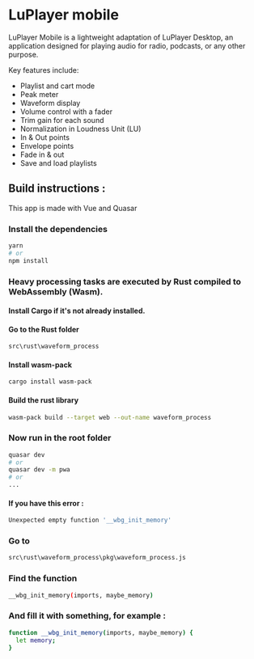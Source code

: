 # LuPlayer mobile
LuPlayer Mobile is a lightweight adaptation of LuPlayer Desktop, an application designed for playing audio for radio, podcasts, or any other purpose.

Key features include:

- Playlist and cart mode
- Peak meter
- Waveform display
- Volume control with a fader
- Trim gain for each sound
- Normalization in Loudness Unit (LU)
- In & Out points
- Envelope points
- Fade in & out
- Save and load playlists
## Build instructions :

This app is made with Vue and Quasar

### Install the dependencies

```bash
yarn
# or
npm install
```

### Heavy processing tasks are executed by Rust compiled to WebAssembly (Wasm).
#### Install Cargo if it's not already installed.
#### Go to the Rust folder
```bash
src\rust\waveform_process
```
#### Install wasm-pack
```bash
cargo install wasm-pack
```
#### Build the rust library
```bash
wasm-pack build --target web --out-name waveform_process
```

### Now run in the root folder
```bash
quasar dev
# or
quasar dev -m pwa
# or
...
```
#### If you have this error :
```bash
Unexpected empty function '__wbg_init_memory'
```
### Go to
```bash
src\rust\waveform_process\pkg\waveform_process.js
```
### Find the function
```bash
__wbg_init_memory(imports, maybe_memory)
```
### And fill it with something, for example :
```bash
function __wbg_init_memory(imports, maybe_memory) {
  let memory;
}
```
